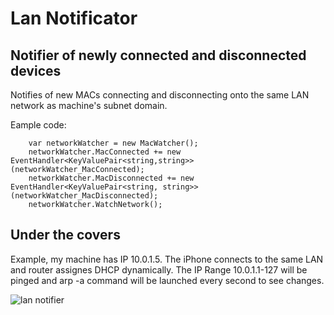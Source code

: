 # Lan Notificator
## Notifier of newly connected and disconnected devices 

Notifies of new MACs connecting and disconnecting onto the same LAN network as machine's subnet domain.

Eample code:

        var networkWatcher = new MacWatcher();
        networkWatcher.MacConnected += new EventHandler<KeyValuePair<string,string>>(networkWatcher_MacConnected);
        networkWatcher.MacDisconnected += new EventHandler<KeyValuePair<string, string>>(networkWatcher_MacDisconnected);
        networkWatcher.WatchNetwork();

## Under the covers


Example, my machine has IP 10.0.1.5. The iPhone connects to the same LAN and router assignes DHCP dynamically.
The IP Range  10.0.1.1-127 will be pinged and arp -a command will be launched every second to see changes.

![lan notifier](https://raw.github.com/cDima/WifiNotificator/master/screenshot-lan-notifier.png)
